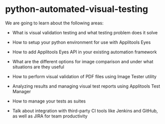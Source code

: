 # python-automated-visual-testing

We are going to learn about the following areas:

* What is visual validation testing and what testing problem does it solve

* How to setup your python environment for use with Applitools Eyes

* How to add Applitools Eyes API in your existing automation framework

* What are the different options for image comparison and under what situations are they useful

* How to perform visual validation of PDF files using Image Tester utility

* Analyzing results and managing visual test reports using Applitools Test Manager

* How to manage your tests as suites

* Talk about integration with third-party CI tools like Jenkins and GitHub, as well as JIRA for team productivity

